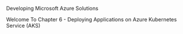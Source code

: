 Developing Microsoft Azure Solutions

Welcome To Chapter 6 - Deploying Applications on Azure Kubernetes Service (AKS)